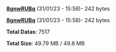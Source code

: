 [**8gnwRUBq**](/data/8gnwRUBq.txt) (31/01/23 - 15:58)- 242 bytes

[**8gnwRUBq**](/data/8gnwRUBq.txt) (31/01/23 - 15:58)- 242 bytes

**Total Datas**: 7517

**Total Size**: 49.79 MB / 49.8 MB